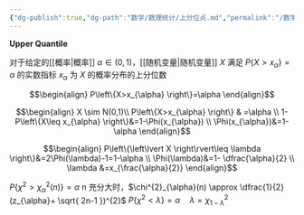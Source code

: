 ```yaml
---
{"dg-publish":true,"dg-path":"数学/数理统计/上分位点.md","permalink":"/数学/数理统计/上分位点/","dgPassFrontmatter":true,"noteIcon":"","created":"2024-05-31T14:19:01.682+08:00","updated":"2024-06-12T14:34:05.360+08:00"}
---
```


**Upper Quantile**

对于给定的[[概率\|概率]] $\alpha \in(0,1)$，[[随机变量\|随机变量]] $X$
满足 $P\left\{X>x_{\alpha} \right\}=\alpha$ 的实数指标 $x_{\alpha}$ 为 $X$ 的概率分布的上分位数

$$\begin{align}
P\left\{X>x_{\alpha} \right\}=\alpha
\end{align}$$

$$\begin{align}
  X  \sim N(0,1)\\
 P\left\{X>x_{\alpha} \right\} & =\alpha \\
1-P\left\{X\leq x_{\alpha} \right\}&=1-\Phi(x_{\alpha}) \\
\Phi(x_{\alpha})&=1-\alpha
\end{align}$$

$$\begin{align}
P\left\{\left\lvert  X \right\rvert\leq \lambda \right\}&=2\Phi(\lambda)-1=1-\alpha \\
\Phi(\lambda)&=1- \dfrac{\alpha}{2} \\
\lambda &=x_{\frac{\alpha}{2}}
\end{align}$$


$P\left\{\chi^{2}>\chi^{2}_{\alpha}(n) \right\}=\alpha$
n 充分大时，$\chi^{2}_{\alpha}(n) \approx \dfrac{1}{2} (z_{\alpha}+ \sqrt{ 2n-1 })^{2}$
$P\left\{\chi^{2}<\lambda \right\}=\alpha \quad\lambda =\chi^{2}_{1-\lambda}$


